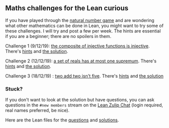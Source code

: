 ## Maths challenges for the Lean curious

If you have played through the [natural number game](http://wwwf.imperial.ac.uk/~buzzard/xena/natural_number_game/) and are wondering what other mathematics can be done in Lean, you might want to try some of these challenges. I will try and post a few per week. The hints are essential if you are a beginner; there are no spoilers in them.

Challenge 1 (9/12/19): [the composite of injective functions is injective](https://tinyurl.com/LeanMathsChallenge01). There's [hints](https://github.com/kbuzzard/xena/blob/master/Maths_Challenges/hints/challenge01.md) and [the solution](https://tinyurl.com/LeanMathsChallengeSolution01).

Challenge 2 (12/12/19): [a set of reals has at most one supremum](https://tinyurl.com/leanmathschallenge002). There's [hints](https://github.com/kbuzzard/xena/blob/master/Maths_Challenges/hints/challenge02.md) and [the solution](https://tinyurl.com/leanmathschallengesolution002).

Challenge 3 (18/12/19) : [two add two isn't five](https://leanprover-community.github.io/lean-web-editor/#url=https%3A%2F%2Fraw.githubusercontent.com%2Fkbuzzard%2Fxena%2Fmaster%2FMaths_Challenges%2Fchallenges%2Fchallenge3.lean). There's [hints](https://github.com/kbuzzard/xena/blob/master/Maths_Challenges/hints/challenge03.md) and [the solution](https://leanprover-community.github.io/lean-web-editor/#url=https%3A%2F%2Fraw.githubusercontent.com%2Fkbuzzard%2Fxena%2Fmaster%2FMaths_Challenges%2Fsolutions%2Fsolution3.lean)

### Stuck?

If you don't want to look at the solution but have questions, you can ask questions in the `#new members` stream on the [Lean Zulip Chat](https://leanprover.zulipchat.com/#narrow/stream/113489-new-members) (login required, real names preferred, be nice).

Here are the Lean files for the [questions](https://github.com/kbuzzard/xena/tree/master/Maths_Challenges/challenges) and
[solutions](https://github.com/kbuzzard/xena/tree/master/Maths_Challenges/solutions).
